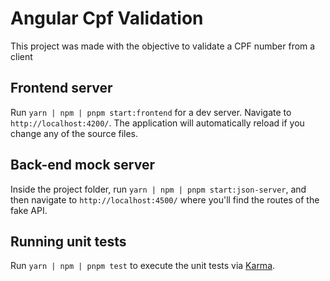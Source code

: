 # Angular Cpf Validation

This project was made with the objective to validate a CPF number from a client

## Frontend server

Run `yarn | npm | pnpm start:frontend` for a dev server. Navigate to `http://localhost:4200/`. The application will automatically reload if you change any of the source files.

## Back-end mock server

Inside the project folder, run `yarn | npm | pnpm start:json-server`, and then navigate to `http://localhost:4500/` where you'll find the routes of the fake API.

## Running unit tests

Run `yarn | npm | pnpm test` to execute the unit tests via [Karma](https://karma-runner.github.io).
